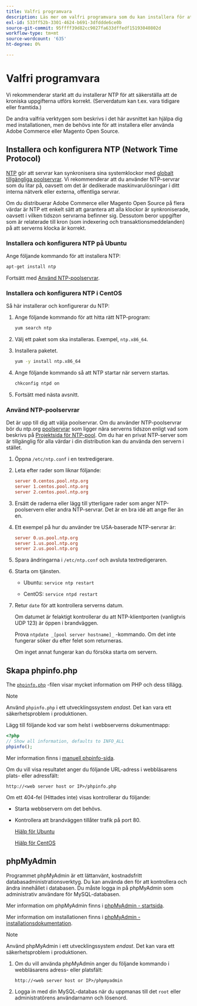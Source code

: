 ```yaml
---
title: Valfri programvara
description: Läs mer om valfri programvara som du kan installera för att få support på lokala installationer av Adobe Commerce och Magento Open Source.
exl-id: 533ff52b-3301-4624-b691-3dfddde6ce0b
source-git-commit: 95ffff39d82cc9027fa633dffedf15193040802d
workflow-type: tm+mt
source-wordcount: '635'
ht-degree: 0%

---
```


# Valfri programvara

Vi rekommenderar starkt att du installerar NTP för att säkerställa att de kroniska uppgifterna utförs korrekt. (Serverdatum kan t.ex. vara tidigare eller framtida.)

De andra valfria verktygen som beskrivs i det här avsnittet kan hjälpa dig med installationen, men de behövs inte för att installera eller använda Adobe Commerce eller Magento Open Source.

## Installera och konfigurera NTP (Network Time Protocol)

[NTP](https://www.ntp.org/) gör att servrar kan synkronisera sina systemklockor med [globalt tillgängliga poolservrar](https://www.ntppool.org/en/). Vi rekommenderar att du använder NTP-servrar som du litar på, oavsett om det är dedikerade maskinvarulösningar i ditt interna nätverk eller externa, offentliga servrar.

Om du distribuerar Adobe Commerce eller Magento Open Source på flera värdar är NTP ett enkelt sätt att garantera att alla klockor är synkroniserade, oavsett i vilken tidszon servrarna befinner sig. Dessutom beror uppgifter som är relaterade till kron (som indexering och transaktionsmeddelanden) på att serverns klocka är korrekt.

### Installera och konfigurera NTP på Ubuntu

Ange följande kommando för att installera NTP:

```bash
apt-get install ntp
```

Fortsätt med [Använd NTP-poolservrar](#use-ntp-pool-servers).

### Installera och konfigurera NTP i CentOS

Så här installerar och konfigurerar du NTP:

1. Ange följande kommando för att hitta rätt NTP-program:

   ```bash
   yum search ntp
   ```

1. Välj ett paket som ska installeras. Exempel, `ntp.x86_64`.

1. Installera paketet.

   ```bash
   yum -y install ntp.x86_64
   ```

1. Ange följande kommando så att NTP startar när servern startas.

   ```bash
   chkconfig ntpd on
   ```

1. Fortsätt med nästa avsnitt.

### Använd NTP-poolservrar

Det är upp till dig att välja poolservrar. Om du använder NTP-poolservrar bör du ntp.org [poolservrar](https://www.ntppool.org/en/) som ligger nära serverns tidszon enligt vad som beskrivs på [Projektsida för NTP-pool](https://www.ntppool.org/en/use.html). Om du har en privat NTP-server som är tillgänglig för alla värdar i din distribution kan du använda den servern i stället.

1. Öppna `/etc/ntp.conf` i en textredigerare.

1. Leta efter rader som liknar följande:

   ```conf
   server 0.centos.pool.ntp.org
   server 1.centos.pool.ntp.org
   server 2.centos.pool.ntp.org
   ```

1. Ersätt de raderna eller lägg till ytterligare rader som anger NTP-poolservern eller andra NTP-servrar. Det är en bra idé att ange fler än en.

1. Ett exempel på hur du använder tre USA-baserade NTP-servrar är:

   ```conf
   server 0.us.pool.ntp.org
   server 1.us.pool.ntp.org
   server 2.us.pool.ntp.org
   ```

1. Spara ändringarna i `/etc/ntp.conf` och avsluta textredigeraren.

1. Starta om tjänsten.

   * Ubuntu: `service ntp restart`

   * CentOS: `service ntpd restart`

1. Retur `date` för att kontrollera serverns datum.

   Om datumet är felaktigt kontrollerar du att NTP-klientporten (vanligtvis UDP 123) är öppen i brandväggen.

   Prova `ntpdate _[pool server hostname]_` -kommando. Om det inte fungerar söker du efter felet som returneras.

   Om inget annat fungerar kan du försöka starta om servern.

## Skapa phpinfo.php

The [`phpinfo.php`](https://www.php.net/manual/en/function.phpinfo.php) -filen visar mycket information om PHP och dess tillägg.

>[!NOTE]
>
>Använd `phpinfo.php` i ett utvecklingssystem _endast_. Det kan vara ett säkerhetsproblem i produktionen.

Lägg till följande kod var som helst i webbserverns dokumentmapp:

```php
<?php
// Show all information, defaults to INFO_ALL
phpinfo();
```

Mer information finns i [manuell phpinfo-sida](https://www.php.net/manual/en/function.phpinfo.php).

Om du vill visa resultatet anger du följande URL-adress i webbläsarens plats- eller adressfält:

```http
http://<web server host or IP>/phpinfo.php
```

Om ett 404-fel (Hittades inte) visas kontrollerar du följande:

* Starta webbservern om det behövs.
* Kontrollera att brandväggen tillåter trafik på port 80.

  [Hjälp för Ubuntu](https://help.ubuntu.com/community/UFW)

  [Hjälp för CentOS](https://wiki.centos.org/HowTos/Network/IPTables)

## phpMyAdmin

Programmet phpMyAdmin är ett lättanvänt, kostnadsfritt databasadministrationsverktyg. Du kan använda den för att kontrollera och ändra innehållet i databasen. Du måste logga in på phpMyAdmin som administrativ användare för MySQL-databasen.

Mer information om phpMyAdmin finns i [phpMyAdmin - startsida](https://www.phpmyadmin.net/).

Mer information om installationen finns i [phpMyAdmin - installationsdokumentation](https://docs.phpmyadmin.net/en/latest/setup.html#quick-install).

>[!NOTE]
>
>Använd phpMyAdmin i ett utvecklingssystem _endast_. Det kan vara ett säkerhetsproblem i produktionen.

1. Om du vill använda phpMyAdmin anger du följande kommando i webbläsarens adress- eller platsfält:

   ```http
   http://<web server host or IP>/phpmyadmin
   ```

1. Logga in med din MySQL-databas när du uppmanas till det `root` eller administratörens användarnamn och lösenord.
